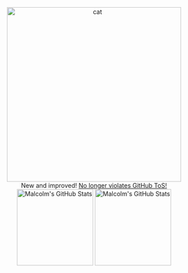 <div align="center">
  <img align="center" alt="cat" height="400" src="https://catapi.seyd.ca/cat?text=%E2%99%AA%E2%99%AA%E2%99%AA%20(=%5E%E2%80%A2_%E2%80%A2%5E=)_%E2%88%AB%0AWelcome%20to%20my%20profile!%0AI've%20busted%20GitHub's%20cat-che,%0Arefresh%20the%20page%20to%20see%20a%20new%20cat!"/>
  <div align="center">
    New and improved! <a href="docs/history.md">No longer violates GitHub ToS!</a>
  </div>
</div>

<div align="center">
  <img align="center" height="175" alt="Malcolm's GitHub Stats" src="https://github-readme-stats.vercel.app/api?username=malcolmseyd&theme=github_dark&show_icons=true&count_private=true&disable_animations=true&include_all_commits=true" />
  <img align="center" height="175" alt="Malcolm's GitHub Stats" src="https://github-readme-stats.vercel.app/api/top-langs/?username=malcolmseyd&layout=compact&theme=github_dark" />
</div>
